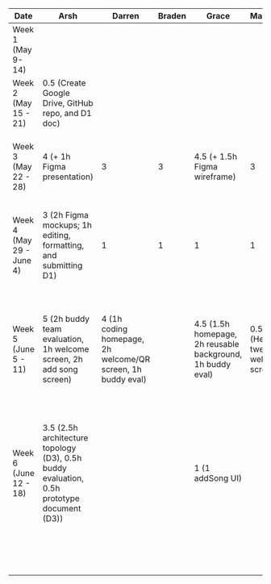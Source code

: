 | Date | Arsh | Darren | Braden | Grace                                                      | Maximus                           | Kenneth | Task                                                                                       |
|---|---|---|---|------------------------------------------------------------|-----------------------------------|---|--------------------------------------------------------------------------------------------|
| Week 1 (May 9- 14)  |   |   |   |                                                            |                                   |   |                                                                                            |
| Week 2 (May 15 - 21)  | 0.5 (Create Google Drive, GitHub repo, and D1 doc) |   |   |                                                            |                                   |   |                                                                                            |
| Week 3 (May 22 - 28)  | 4 (+ 1h Figma presentation)  | 3  | 3  | 4.5 (+ 1.5h Figma wireframe)                               | 3                                 | 3  | First meeting, brainstorming and discussing features and work on presentation              |
| Week 4 (May 29 - June 4)  | 3 (2h Figma mockups; 1h editing, formatting, and submitting D1) | 1 | 1  | 1                                                          | 1                                 | 1  | Discuss server details and how to communicate with Spotify API, complete project proposal |
| Week 5 (June 5 - 11)  | 5 (2h buddy team evaluation, 1h welcome screen, 2h add song screen) | 4 (1h coding homepage, 2h welcome/QR screen, 1h buddy eval)  |   | 4.5 (1.5h homepage, 2h reusable background, 1h buddy eval) | 0.5 (Helped tweak welcome screen) |  5.5 (2h worked on welcome screen, 1h buddy eval, 2.5 song queue screen) | Complete initial version of welcome screen, add song screen, and song queue screen and  complete the bulk of the buddy team evaluation                                                 |
| Week 6 (June 12 - 18)  | 3.5 (2.5h architecture topology (D3), 0.5h buddy evaluation, 0.5h prototype document (D3))  |   |   | 1 (1 addSong UI)                                           |                                   | 3 (1h host queue, progress bar, and control buttons, 2h setup retrofit and spotify api)   |                                                                                            |
|   |   |   |   |                                                            |                                   |   |                                                                                            |
|   |   |   |   |                                                            |                                   |   |                                                                                            |
|   |   |   |   |                                                            |                                   |   |                                                                                            |
|   |   |   |   |                                                            |                                   |   |                                                                                            |
|   |   |   |   |                                                            |                                   |   |                                                                                            |
|   |   |   |   |                                                            |                                   |   |                                                                                            |
|   |   |   |   |                                                            |                                   |   |                                                                                            |
|   |   |   |   |                                                            |                                   |   |                                                                                            |
|   |   |   |   |                                                            |                                   |   |                                                                                            |
|   |   |   |   |                                                            |                                   |   |                                                                                            |
|   |   |   |   |                                                            |                                   |   |                                                                                            |
|   |   |   |   |                                                            |                                   |   |                                                                                            |
|   |   |   |   |                                                            |                                   |   |                                                                                            |
